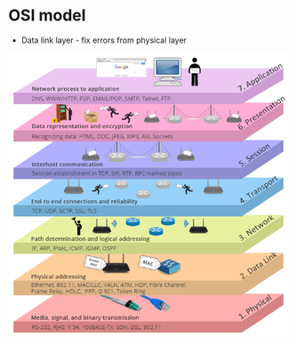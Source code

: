 # OSI model

- Data link layer - fix errors from physical layer

![](OSI%20model/Network_process_to_application.png)